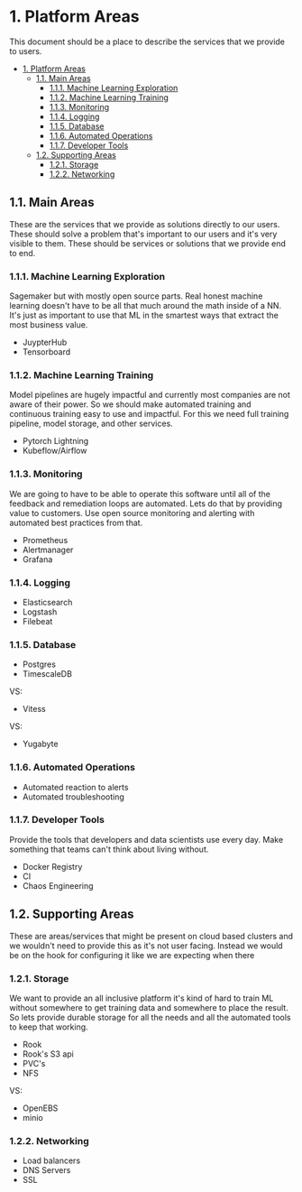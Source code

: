 # 1. Platform Areas

This document should be a place to describe the services that we provide to users.

- [1. Platform Areas](#1-platform-areas)
  - [1.1. Main Areas](#11-main-areas)
    - [1.1.1. Machine Learning Exploration](#111-machine-learning-exploration)
    - [1.1.2. Machine Learning Training](#112-machine-learning-training)
    - [1.1.3. Monitoring](#113-monitoring)
    - [1.1.4. Logging](#114-logging)
    - [1.1.5. Database](#115-database)
    - [1.1.6. Automated Operations](#116-automated-operations)
    - [1.1.7. Developer Tools](#117-developer-tools)
  - [1.2. Supporting Areas](#12-supporting-areas)
    - [1.2.1. Storage](#121-storage)
    - [1.2.2. Networking](#122-networking)

## 1.1. Main Areas

These are the services that we provide as solutions directly to our users. These should solve a problem that's important to our users and it's very visible to them. These should be services or solutions that we provide end to end.

### 1.1.1. Machine Learning Exploration

Sagemaker but with mostly open source parts. Real honest machine learning doesn't have to be all that much around the math inside of a NN. It's just as important to use that ML in the smartest ways that extract the most business value.

- JuypterHub
- Tensorboard

### 1.1.2. Machine Learning Training

Model pipelines are hugely impactful and currently most companies are not aware of their power. So we should make automated training and continuous training easy to use and impactful. For this we need full training pipeline, model storage, and other services.

- Pytorch Lightning
- Kubeflow/Airflow

### 1.1.3. Monitoring

We are going to have to be able to operate this software until all of the feedback and remediation loops are automated. Lets do that by providing value to customers. Use open source monitoring and alerting with automated best practices from that.

- Prometheus
- Alertmanager
- Grafana

### 1.1.4. Logging

- Elasticsearch
- Logstash
- Filebeat

### 1.1.5. Database

- Postgres
- TimescaleDB

VS:

- Vitess

VS:

- Yugabyte

### 1.1.6. Automated Operations

- Automated reaction to alerts
- Automated troubleshooting

### 1.1.7. Developer Tools

Provide the tools that developers and data scientists use every day. Make something that teams can't think about living without.

- Docker Registry
- CI
- Chaos Engineering

## 1.2. Supporting Areas

These are areas/services that might be present on cloud based clusters and we wouldn't need to provide this as it's not user facing. Instead we would be on the hook for configuring it like we are expecting when there

### 1.2.1. Storage

We want to provide an all inclusive platform it's kind of hard to train ML without somewhere to get training data and somewhere to place the result. So lets provide durable storage for all the needs and all the automated tools to keep that working.

- Rook
- Rook's S3 api
- PVC's
- NFS

VS:

- OpenEBS
- minio

### 1.2.2. Networking

- Load balancers
- DNS Servers
- SSL
